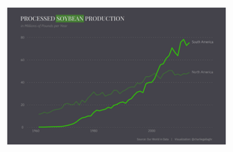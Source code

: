 ![Deforestation graphic](https://github.com/charlie-gallagher/tidy-tuesday/blob/master/deforestation/deforestation.png)
